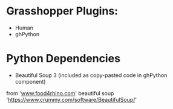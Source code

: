 # Grasshopper Plugins:

- Human
- ghPython

# Python Dependencies

- Beautiful Soup 3 (included as copy-pasted code in ghPython component)

from 'www.food4rhino.com'
beautiful soup 'https://www.crummy.com/software/BeautifulSoup/'
